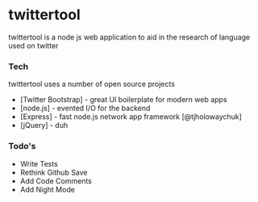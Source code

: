 # twittertool

twittertool is a node js web application to aid in the research of language used on twitter

### Tech

twittertool uses a number of open source projects
* [Twitter Bootstrap] - great UI boilerplate for modern web apps
* [node.js] - evented I/O for the backend
* [Express] - fast node.js network app framework [@tjholowaychuk]
* [jQuery] - duh

### Todo's

 - Write Tests
 - Rethink Github Save
 - Add Code Comments
 - Add Night Mode
